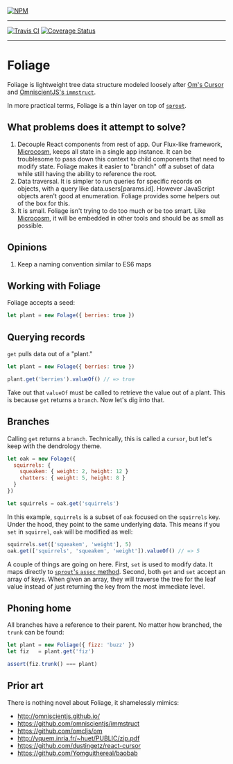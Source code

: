[![NPM](https://nodei.co/npm/foliage.png?compact=true)](https://npmjs.org/package/foliage)

---

[![Travis CI](https://travis-ci.org/vigetlabs/foliage.svg)](https://travis-ci.org/vigetlabs/foliage)
[![Coverage Status](https://coveralls.io/repos/vigetlabs/foliage/badge.svg)](https://coveralls.io/r/vigetlabs/foliage)

---

# Foliage

Foliage is lightweight tree data structure modeled loosely after [Om's Cursor](https://github.com/omcljs/om/wiki/Cursors) and [OmniscientJS's `immstruct`](https://github.com/omniscientjs/immstruct).

In more practical terms, Foliage is a thin layer on top of [`sprout`](https://github.com/herrstucki/sprout).

## What problems does it attempt to solve?

1. Decouple React components from rest of app. Our Flux-like framework, [Microcosm](https://github.com/vigetlabs/microcosm), keeps all state in a single app instance. It can be troublesome to pass down this context to child components that need to modify state. Foliage makes it easier to "branch" off a subset of data while still having the ability to reference the root.
2. Data traversal. It is simpler to run queries for specific records on objects, with a query like data.users[params.id]. However JavaScript objects aren't good at enumeration. Foliage provides some helpers out of the box for this.
3. It is small. Foliage isn't trying to do too much or be too smart. Like [Microcosm](https://github.com/vigetlabs/microcosm), it will be embedded in other tools and should be as small as possible.

## Opinions

1. Keep a naming convention similar to ES6 maps

## Working with Foliage

Foliage accepts a seed:

```javascript
let plant = new Folage({ berries: true })
```

## Querying records

`get` pulls data out of a "plant."

```javascript
let plant = new Folage({ berries: true })

plant.get('berries').valueOf() // => true
```

Take out that `valueOf` must be called to retrieve the value out of a
plant. This is because `get` returns a `branch`. Now let's dig into
that.

## Branches

Calling `get` returns a `branch`. Technically, this is called a
`cursor`, but let's keep with the dendrology theme.

```javascript
let oak = new Folage({
  squirrels: {
    squeakem: { weight: 2, height: 12 }
    chatters: { weight: 5, height: 8 }
  }
})

let squirrels = oak.get('squirrels')
```

In this example, `squirrels` is a subset of `oak` focused on the
`squirrels` key. Under the hood, they point to the same underlying
data. This means if you `set` in `squirrel`, `oak` will be modified as
well:

```javascript
squirrels.set(['squeakem', 'weight'], 5)
oak.get(['squirrels', 'squeakem', 'weight']).valueOf() // => 5
```

A couple of things are going on here. First, `set` is used to modify
data. It maps directly to
[`sprout`'s `assoc` method](https://github.com/herrstucki/sprout#assocobj-path-value-path2-value2-). Second,
both `get` and `set` accept an array of keys. When given an array,
they will traverse the tree for the leaf value instead of just
returning the key from the most immediate level.

## Phoning home

All branches have a reference to their parent. No matter how branched,
the `trunk` can be found:

```javascript
let plant = new Foliage({ fizz: 'buzz' })
let fiz   = plant.get('fiz')

assert(fiz.trunk() === plant)
```

## Prior art

There is nothing novel about Foliage, it shamelessly mimics:

- http://omniscientjs.github.io/
- https://github.com/omniscientjs/immstruct
- https://github.com/omcljs/om
- http://yquem.inria.fr/~huet/PUBLIC/zip.pdf
- https://github.com/dustingetz/react-cursor
- https://github.com/Yomguithereal/baobab
